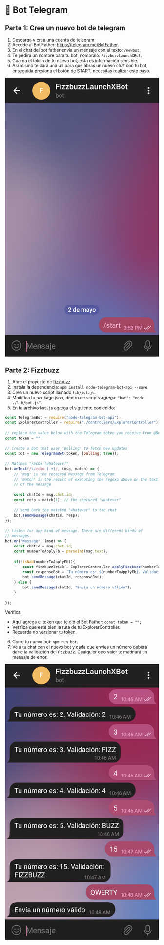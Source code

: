 # 🌟 Bot Telegram

## Parte 1: Crea un nuevo bot de telegram

1. Descarga y crea una cuenta de telegram.
2. Accede al Bot Father: https://telegram.me/BotFather.
3. En el chat del bot father envía un mensaje con el texto: `/newbot`.
4. Te pedirá un nombre para tu bot, nombralo: `FizzbuzzLaunchXBot`.
5. Guarda el token de tu nuevo bot, esta es información sensible.
6. Así mismo te dará una url para que abras un nuevo chat con tu bot, enseguida presiona el botón de START, necesitas realizar este paso.

![bot](https://github.com/DanielaBeltranCruz/Playbook-Node.js/blob/main/weekly_mission_5/images/Bot%20Telegram/Screenshot_20220502-155335.png)

## Parte 2: Fizzbuzz

1. Abre el proyecto de [fizzbuzz](https://github.com/DanielaBeltranCruz/FizzBuzz).
2. Instala la dependencia: `npm install node-telegram-bot-api --save`.
3. Crea un nuevo script llamado `lib/bot.js`.
4. Modifica tu package.json, dentro de scripts agrega: `"bot": "node ./lib/bot.js"`.
5. En tu archivo `bot.js` agrega el siguiente contenido:

```js
const TelegramBot = require("node-telegram-bot-api");
const ExplorerController = require("./controllers/ExplorerController");

// replace the value below with the Telegram token you receive from @BotFather
const token = "";

// Create a bot that uses 'polling' to fetch new updates
const bot = new TelegramBot(token, {polling: true});

// Matches "/echo [whatever]"
bot.onText(/\/echo (.+)/, (msg, match) => {
    // 'msg' is the received Message from Telegram
    // 'match' is the result of executing the regexp above on the text content
    // of the message

    const chatId = msg.chat.id;
    const resp = match[1]; // the captured "whatever"

    // send back the matched "whatever" to the chat
    bot.sendMessage(chatId, resp);
});

// Listen for any kind of message. There are different kinds of
// messages.
bot.on("message", (msg) => {
    const chatId = msg.chat.id;
    const numberToApplyFb = parseInt(msg.text);

    if(!isNaN(numberToApplyFb)){
        const fizzbuzzTrick = ExplorerController.applyFizzbuzz(numberToApplyFb);
        const responseBot = `Tu número es: ${numberToApplyFb}. Validación: ${fizzbuzzTrick}`;
        bot.sendMessage(chatId, responseBot);
    } else {
        bot.sendMessage(chatId, "Envía un número válido");
    }

});
```
Verifica:
+ Aquí agrega el token que te dió el Bot Father: `const token = "";`
+ Verifica que este bien la ruta de tu ExplorerController.
+ Recuerda no versionar tu token.

6. Corre tu nuevo bot: `npm run bot`.
7. Ve a tu chat con el nuevo bot y cada que envíes un número deberá darte la validación del fizzbuzz. Cualquier otro valor te madnará un mensaje de error.

![bot](https://github.com/DanielaBeltranCruz/Playbook-Node.js/blob/main/weekly_mission_5/images/Bot%20Telegram/Screenshot_20220503-105439.png)